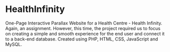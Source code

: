 # HealthInfinity
One-Page Interactive Parallax Website for a Health Centre - Health Infinity.<br/>
Again, an assignment. However, this time, the project required us to focus on creating a simple and smooth experience for the end user and connect it to a back-end database. Created using PHP, HTML, CSS, JavaScript and MySQL.
